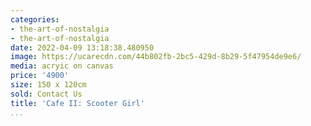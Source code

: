 ```yaml
---
categories:
- the-art-of-nostalgia
- the-art-of-nostalgia
date: 2022-04-09 13:18:38.480950
image: https://ucarecdn.com/44b802fb-2bc5-429d-8b29-5f47954de9e6/
media: acryic on canvas
price: '4900'
size: 150 x 120cm
sold: Contact Us
title: 'Cafe II: Scooter Girl'
...
```

